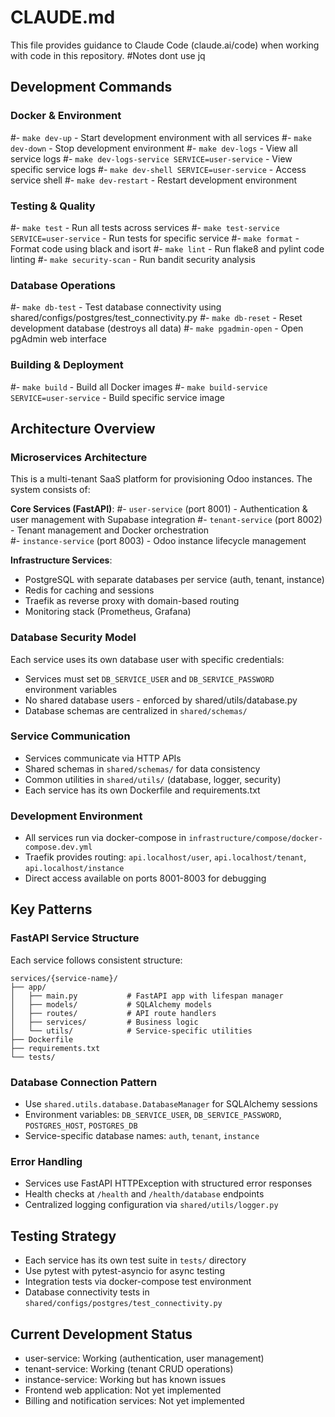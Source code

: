 # CLAUDE.md

This file provides guidance to Claude Code (claude.ai/code) when working with code in this repository.
#Notes
dont use jq


## Development Commands

### Docker & Environment
#- `make dev-up` - Start development environment with all services
#- `make dev-down` - Stop development environment
#- `make dev-logs` - View all service logs
#- `make dev-logs-service SERVICE=user-service` - View specific service logs
#- `make dev-shell SERVICE=user-service` - Access service shell
#- `make dev-restart` - Restart development environment

### Testing & Quality
#- `make test` - Run all tests across services
#- `make test-service SERVICE=user-service` - Run tests for specific service
#- `make format` - Format code using black and isort
#- `make lint` - Run flake8 and pylint code linting
#- `make security-scan` - Run bandit security analysis

### Database Operations
#- `make db-test` - Test database connectivity using shared/configs/postgres/test_connectivity.py
#- `make db-reset` - Reset development database (destroys all data)
#- `make pgadmin-open` - Open pgAdmin web interface

### Building & Deployment
#- `make build` - Build all Docker images
#- `make build-service SERVICE=user-service` - Build specific service image

## Architecture Overview

### Microservices Architecture
This is a multi-tenant SaaS platform for provisioning Odoo instances. The system consists of:

**Core Services (FastAPI)**:
#- `user-service` (port 8001) - Authentication & user management with Supabase integration
#- `tenant-service` (port 8002) - Tenant management and Docker orchestration  
#- `instance-service` (port 8003) - Odoo instance lifecycle management

**Infrastructure Services**:
- PostgreSQL with separate databases per service (auth, tenant, instance)
- Redis for caching and sessions
- Traefik as reverse proxy with domain-based routing
- Monitoring stack (Prometheus, Grafana)

### Database Security Model
Each service uses its own database user with specific credentials:
- Services must set `DB_SERVICE_USER` and `DB_SERVICE_PASSWORD` environment variables
- No shared database users - enforced by shared/utils/database.py
- Database schemas are centralized in `shared/schemas/`

### Service Communication
- Services communicate via HTTP APIs
- Shared schemas in `shared/schemas/` for data consistency
- Common utilities in `shared/utils/` (database, logger, security)
- Each service has its own Dockerfile and requirements.txt

### Development Environment
- All services run via docker-compose in `infrastructure/compose/docker-compose.dev.yml`
- Traefik provides routing: `api.localhost/user`, `api.localhost/tenant`, `api.localhost/instance`
- Direct access available on ports 8001-8003 for debugging

## Key Patterns

### FastAPI Service Structure
Each service follows consistent structure:
```
services/{service-name}/
├── app/
│   ├── main.py           # FastAPI app with lifespan manager
│   ├── models/           # SQLAlchemy models
│   ├── routes/           # API route handlers
│   ├── services/         # Business logic
│   └── utils/            # Service-specific utilities
├── Dockerfile
├── requirements.txt
└── tests/
```

### Database Connection Pattern
- Use `shared.utils.database.DatabaseManager` for SQLAlchemy sessions
- Environment variables: `DB_SERVICE_USER`, `DB_SERVICE_PASSWORD`, `POSTGRES_HOST`, `POSTGRES_DB`
- Service-specific database names: `auth`, `tenant`, `instance`

### Error Handling
- Services use FastAPI HTTPException with structured error responses
- Health checks at `/health` and `/health/database` endpoints
- Centralized logging configuration via `shared/utils/logger.py`

## Testing Strategy
- Each service has its own test suite in `tests/` directory
- Use pytest with pytest-asyncio for async testing
- Integration tests via docker-compose test environment
- Database connectivity tests in `shared/configs/postgres/test_connectivity.py`

## Current Development Status
- user-service: Working (authentication, user management)
- tenant-service: Working (tenant CRUD operations)  
- instance-service: Working but has known issues
- Frontend web application: Not yet implemented
- Billing and notification services: Not yet implemented